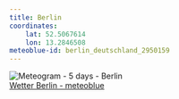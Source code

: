 ```yaml
---
title: Berlin
coordinates:
    lat: 52.5067614
    lon: 13.2846508
meteoblue-id: berlin_deutschland_2950159
---
```

<img src="//my.meteoblue.com/visimage/meteogram_web?look=KILOMETER_PER_HOUR%2CCELSIUS%2CMILLIMETER&apikey=5838a18e295d&temperature=C&windspeed=kmh&precipitationamount=mm&winddirection=3char&city=Berlin&iso2=de&lat=52.524399&lon=13.410500&asl=74&tz=Europe%2FBerlin&lang=de&sig=66b18cf1e16e433a95c6553c6f3f1ff8" srcset="//my.meteoblue.com/visimage/meteogram_web_hd?look=KILOMETER_PER_HOUR%2CCELSIUS%2CMILLIMETER&apikey=5838a18e295d&temperature=C&windspeed=kmh&precipitationamount=mm&winddirection=3char&city=Berlin&iso2=de&lat=52.524399&lon=13.410500&asl=74&tz=Europe%2FBerlin&lang=de&sig=746bd17297592ef3f64eed64e904a2d8 1.4x" alt="Meteogram - 5 days - Berlin"><a href="https://www.meteoblue.com/de/wetter/woche/berlin_deutschland_2950159" target="_blank" style="display: block;">Wetter Berlin - meteoblue</a>
